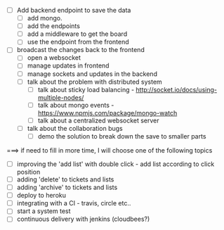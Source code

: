 

 - [ ] Add backend endpoint to save the data 
   - [ ] add mongo. 
   - [ ] add the endpoints
   - [ ] add a middleware to get the board
   - [ ] use the endpoint from the frontend
 - [ ] broadcast the changes back to the frontend
   - [ ] open a websocket
   - [ ] manage updates in frontend
   - [ ] manage sockets and updates in the backend
   - [ ] talk about the problem with distributed system
     - [ ] talk about sticky load balancing - http://socket.io/docs/using-multiple-nodes/
     - [ ] talk about mongo events - https://www.npmjs.com/package/mongo-watch
     - [ ] talk about a centralized websocket server
   - [ ] talk about the collaboration bugs
     - [ ] demo the solution to break down the save to smaller parts

===> if need to fill in more time, I will choose one of the following topics

   - [ ] improving the 'add list' with double click -  add list according to click position
   - [ ] adding 'delete' to tickets and lists
   - [ ] adding 'archive' to tickets and lists
   - [ ] deploy to heroku
   - [ ] integrating with a CI - travis, circle etc.. 
   - [ ] start a system test
   - [ ] continuous delivery with jenkins (cloudbees?)